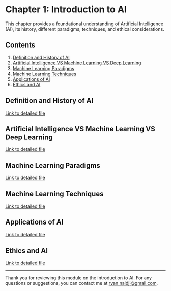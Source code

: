 # Chapter 1: Introduction to AI

This chapter provides a foundational understanding of Artificial Intelligence (AI), its history, different paradigms, techniques, and ethical considerations.

## Contents

1. [Definition and History of AI](#definition-and-history-of-ai)
2. [Artificial Intelligence VS Machine Learning VS Deep Learning](#artificial-intelligence-vs-machine-learning-vs-deep-learning)
3. [Machine Learning Paradigms](#machine-learning-paradigms)
4. [Machine Learning Techniques](#machine-learning-techniques)
5. [Applications of AI](#applications-of-ai)
6. [Ethics and AI](#ethics-and-ai)

## Definition and History of AI

[Link to detailed file](./01_Definition_and_History_of_AI.md)

## Artificial Intelligence VS Machine Learning VS Deep Learning

[Link to detailed file](./02_AI_vs_ML_vs_DL.md)

## Machine Learning Paradigms

[Link to detailed file](./03_ML_Paradigms.md)

## Machine Learning Techniques

[Link to detailed file](./04_ML_Techniques.md)

## Applications of AI

[Link to detailed file](./05_Applications_of_AI.md)

## Ethics and AI

[Link to detailed file](./06_Ethics_and_AI.md)

---

Thank you for reviewing this module on the introduction to AI. For any questions or suggestions, you can contact me at [ryan.naidji@gmail.com](mailto:ryan.naidji@gmail.com).
